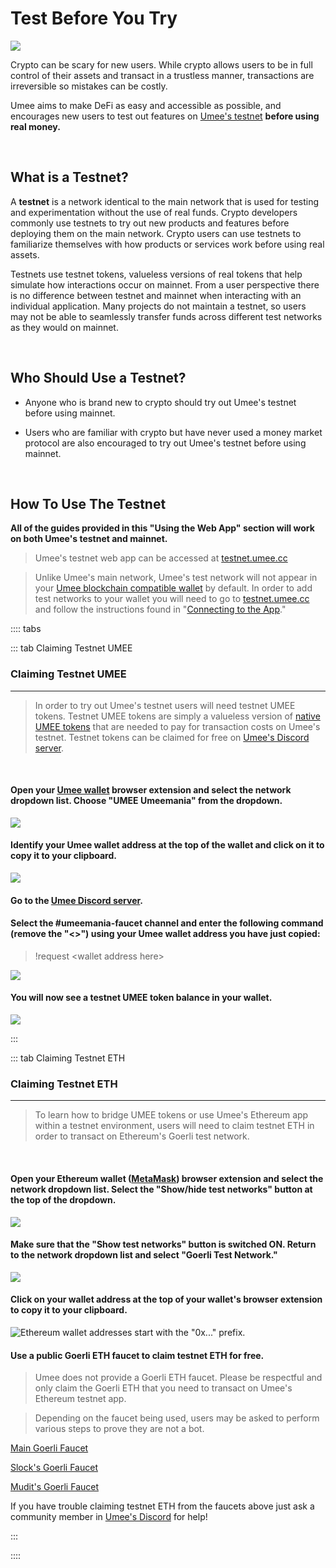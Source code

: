 # Test Before You Try

![](/bg/test-before-try.png)

Crypto can be scary for new users. While crypto allows users to be in full control of their assets and transact in a trustless manner, transactions are irreversible so mistakes can be costly.

Umee aims to make DeFi as easy and accessible as possible, and encourages new users to test out features on [Umee's testnet](https://testnet.umee.cc/) **before using real money.**

<br>

## What is a Testnet?

A **testnet** is a network identical to the main network that is used for testing and experimentation without the use of real funds. Crypto developers commonly use testnets to try out new products and features before deploying them on the main network. Crypto users can use testnets to familiarize themselves with how products or services work before using real assets.

Testnets use testnet tokens, valueless versions of real tokens that help simulate how interactions occur on mainnet. From a user perspective there is no difference between testnet and mainnet when interacting with an individual application. Many projects do not maintain a testnet, so users may not be able to seamlessly transfer funds across different test networks as they would on mainnet.

<br>

## Who Should Use a Testnet?

- Anyone who is brand new to crypto should try out Umee's testnet before using mainnet.

- Users who are familiar with crypto but have never used a money market protocol are also encouraged to try out Umee's testnet before using mainnet.

<br>

## How To Use The Testnet

**All of the guides provided in this "Using the Web App" section will work on both Umee's testnet and mainnet.**

> Umee's testnet web app can be accessed at [testnet.umee.cc](https://testnet.umee.cc/)

> Unlike Umee's main network, Umee's test network will not appear in your [Umee blockchain compatible wallet](/users/getting-started/creating-wallet.html#creating-an-umee-blockchain-compatible-wallet) by default. In order to add test networks to your wallet you will need to go to [testnet.umee.cc](https://testnet.umee.cc/) and follow the instructions found in "[Connecting to the App](/users/using-the-web-app/connecting-app)."

:::: tabs

::: tab Claiming Testnet UMEE

### Claiming Testnet UMEE 

****

> In order to try out Umee's testnet users will need testnet UMEE tokens. Testnet UMEE tokens are simply a valueless version of [native UMEE tokens](/overview/umee-token) that are needed to pay for transaction costs on Umee's testnet. Testnet tokens can be claimed for free on [Umee's Discord server](https://discord.gg/umee).

<br>

#### Open your [Umee wallet](/users/getting-started/creating-wallet.html#creating-an-umee-blockchain-compatible-wallet) browser extension and select the network dropdown list. Choose "UMEE Umeemania" from the dropdown.

![](/bg/testnet-umee-1.png)

#### Identify your Umee wallet address at the top of the wallet and click on it to copy it to your clipboard.

![](/bg/testnet-umee-2.png)

#### Go to the [Umee Discord server](https://discord.gg/umee).

#### Select the #umeemania-faucet channel and enter the following command (remove the "<>") using your Umee wallet address you have just copied:

> !request \<wallet address here>

![](/bg/testnet-umee-3.png)

#### You will now see a testnet UMEE token balance in your wallet.

![](/bg/testnet-umee-4.png)

:::

::: tab Claiming Testnet ETH

### Claiming Testnet ETH

****

> To learn how to bridge UMEE tokens or use Umee's Ethereum app within a testnet environment, users will need to claim testnet ETH in order to transact on Ethereum's Goerli test network.

<br> 

#### Open your Ethereum wallet ([MetaMask](https://metamask.io/)) browser extension and select the network dropdown list. Select the "Show/hide test networks" button at the top of the dropdown.

![](/bg/testnet-eth-1.png)

#### Make sure that the "Show test networks" button is switched ON. Return to the network dropdown list and select "Goerli Test Network."

![](/bg/testnet-eth-2.png)

#### Click on your wallet address at the top of your wallet's browser extension to copy it to your clipboard.

![Ethereum wallet addresses start with the "0x..." prefix.](/bg/testnet-eth-3.png)

#### Use a public Goerli ETH faucet to claim testnet ETH for free.

> Umee does not provide a Goerli ETH faucet. Please be respectful and only claim the Goerli ETH that you need to transact on Umee's Ethereum testnet app.

> Depending on the faucet being used, users may be asked to perform various steps to prove they are not a bot.

[Main Goerli Faucet](https://goerlifaucet.com/)

[Slock's Goerli Faucet](https://goerli-faucet.slock.it/)

[Mudit's Goerli Faucet](https://goerli-faucet.mudit.blog/)

If you have trouble claiming testnet ETH from the faucets above just ask a community member in [Umee's Discord](https://discord.gg/umee) for help!

:::

::::
